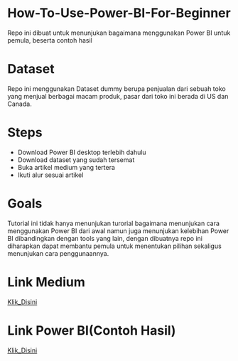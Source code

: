 # How-To-Use-Power-BI-For-Beginner
Repo ini dibuat untuk menunjukan bagaimana menggunakan Power BI untuk pemula, beserta contoh hasil

# Dataset
Repo ini menggunakan Dataset dummy berupa penjualan dari sebuah toko yang menjual berbagai macam produk, pasar dari toko ini berada di US dan Canada.

# Steps

- Download Power BI desktop terlebih dahulu
- Download dataset yang sudah tersemat
- Buka artikel medium yang tertera
- Ikuti alur sesuai artikel


# Goals

Tutorial ini tidak hanya menunjukan turorial bagaimana menunjukan cara menggunakan Power BI dari awal namun juga menunjukan kelebihan Power BI dibandingkan dengan tools yang lain, dengan dibuatnya repo ini diharapkan dapat membantu pemula untuk menentukan pilihan sekaligus menunjukan cara penggunaannya.

# Link Medium

[Klik_Disini](https://medium.com/@regi.dwi21.rd/bingung-memilih-platform-pertama-yang-cocok-untuk-visualisasi-data-90e9a1bf7f2f)

# Link Power BI(Contoh Hasil)
[Klik_Disini]([(https://app.powerbi.com/groups/me/reports/5cab464e-5800-459f-ad1a-393b606d553f/471294c55200707a89ba?experience=power-bi)])



